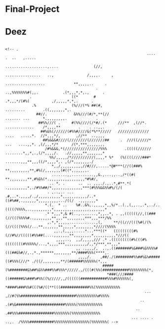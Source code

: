 # Final-Project
# Deez


                                                                                   <!-- .                                    
                                                                    ....   .  ..   ,.....                               
                                                                  ...................,....                (//,          
                                                                   ................   ..,               /,,,,.     ,    
                                                                      ..................             **,,,,,..     .    
                                             .                          ..,%%%%%%%#(,,.           .(*,,,*,*,.,      .   
               .                  ((*       #                              .*,,,*/(#%(          ,/,,,,,*,*,.      .     
                .%                (%///(*% ##(#,                            .........        .((,,,,,,,*,.              
                  ##//.            &%%///(#/*,**(//                         ....... ...      *.,,,,,,,,.             .  
                   ##%%///( .     #(%%////(/*#/.(*     ///**  ,(//*.       .............    /*,,,,**        .    . ..,,.
                    ##%&%(//////(#%%#////&(*%**/////   //////////////      ....   .....*.  //*,,,*/,       ,//**  ..,,,,
                     ##%&&&#////(////////(///////##     .  ///((/////*     ...   ....,,*. ,(/,,,*/*      /(*,***,,,,,,,,
                      /#%&&&,*(////////////////%%%        .(((((//////     ........*,,*,.,(/*,,,,/.   .//,,,,,**,,,,,,,*
                        %%/,,,,,/*//////////(,,,,* %*   (%((((////###*   .......,,,**,,,((/*,,,,*,. ,(/*,,,,,,,./       
                         *,,/,,,,,,,,,,//#///,.....*@#***(//((###%      **,,,,,,,,,**,#%(/,,,,,,,(#((*,,,,,,,.          
                         .......,,..........,,&.,...,,..,/*((#(       **,,,,,,,,**,#%&%(*.,,,,,,,,,,,,,,,,*#%#/,        
                        .. *. .      ..  .. ,,,./.,..*,#**.*(      .,,,,,,,,,*,./#%%##/*,,,,,,,,,,,,,,***(#%%%&&%%#%/(/(
                       . ,..,.. ...  .#,..*.,,,,/.,/,,,,,,,,,,*,,,,,,,,,,,/..*((#%##,.,,,,,,*,,,,,,,,,.../((/  .,,,,,,,*
                      *.(.  * ..    %#..&%,.,,,,,*,,%/*..(.,(,,..,.*,../..(((((%%%%,..,,,,,,,,,*,,,,,,,,,,,,,,,,,,,,,,,*
                      .* *,,,*,& #(..,.......,*,,..*, . ,,((((((//,((###(//(((%%%%#..,,,,,,,,**,,,**,,,,,,,,***,,,***/%%
                       ,.*,*,,,,,............,(,     **/((///(((%#(/(%(//((((%%%(/...**,,,,,,,**,,,,,*,,,,,,,,*////(%%%%
                          ,,.,(,,,,.....*...***((*   (((((((((#%(//#%//(((((#%%##(....,,,,,,,**,,,,,,,,*,,,,,,,,,,*///((
                           ,,,,..,  ,,/,,,,,/// .* .(((((((((#%(((#%((((((((#%%%%%/...,*,,,,***,,,,,,,,,,/,,*/***,**,,,*
                                    ,, .,,,,/,  ,.,.((#######%&###%&%%%%#(((##&%#//,.,*.,******,,,,,,,,**/####%%%(****,.
                                     ,,,,/.    ,##/./(########%%##%&%#####((#%%%(///* ./((/,,,,,,,,**/(######%%%%%%(*,,,
                                                #####(%########&%##%&%%###%%#%%%*/////.,/(((#(%%(############%%%%%%%%(*,
                                                  *###(///####((######&%###%#%%((%/////,,/((((((############%%%#%%%%%%(,
                                                                    *####%###%%#(((%#/((**(((#############%%(%%%%%%%%%%%
                                                                   ...   ,//#(%%#########################%%%%%%%%%%#%%%%
                                                                 ..         .(#%&######################%%%%%(%%%%%%%%%%%
                                                               ..            .##%%%################%%%%%%%(%%%%%%%%%%%%%
                                                             ... .... .  ..,.  /%%%%###########%%%%%%%%%%%%%%%%(%%%%%%%( -->